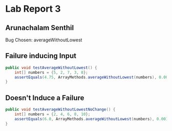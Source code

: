 # Lab Report 3
## **Arunachalam Senthil**

Bug Chosen: averageWithoutLowest

## Failure inducing Input

```java
public void testAverageWithoutLowest() {
    int[] numbers = {5, 2, 7, 3, 8};
    assertEquals(4.75, ArrayMethods.averageWithoutLowest(numbers), 0.001);
}
```

## Doesn't Induce a Failure
```java
public void testAverageWithoutLowestNoChange() {
    int[] numbers = {2, 4, 6, 8, 10};
    assertEquals(6.0, ArrayMethods.averageWithoutLowest(numbers), 0.001);
}
```







